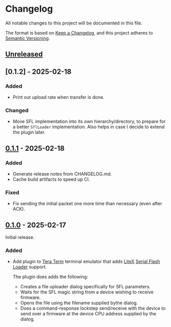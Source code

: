# Changelog

All notable changes to this project will be documented in this file.

The format is based on [Keep a Changelog](https://keepachangelog.com/en/1.0.0/),
and this project adheres to [Semantic Versioning](https://semver.org/spec/v2.0.0.html).

## [Unreleased]

## [0.1.2] - 2025-02-18
### Added
- Print out upload rate when transfer is done.

### Changed
- Move SFL implementation into its own hierarchy/directory, to prepare for
  a better `SflLoader` implementation. Also helps in case I decide to extend
  the plugin later.

## [0.1.1] - 2025-02-18
### Added
- Generate release notes from CHANGELOG.md.
- Cache build artifacts to speed up CI.

### Fixed
- Fix sending the initial packet one more time than necessary (even after ACK).

## [0.1.0] - 2025-02-17
Initial release.

### Added
- Add plugin to [Tera Term](https://teratermproject.github.io/index-en.html)
  terminal emulator that adds [LiteX](https://github.com/enjoy-digital/litex)
  [Serial Flash Loader](https://github.com/enjoy-digital/litex/wiki/Load-Application-Code-To-CPU#serial-boot) support.
  
  The plugin does adds the following:

  * Creates a file uploader dialog specifically for SFL parameters.
  * Waits for the SFL magic string from a device wishing to receive firmware.
  * Opens the file using the filename supplied bythe dialog.
  * Does a command-response lockstep send/receive with the device to send
    over a firmware at the device CPU address supplied by the dialog.

[Unreleased]: https://github.com/cr1901/teraterm-litex/compare/v0.1.2..HEAD
[0.1.1]: https://github.com/cr1901/teraterm-litex/releases/tag/v0.1.2
[0.1.1]: https://github.com/cr1901/teraterm-litex/releases/tag/v0.1.1
[0.1.0]: https://github.com/cr1901/teraterm-litex/releases/tag/v0.1.0
